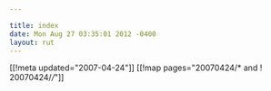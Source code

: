 ```yaml
---

title: index
date: Mon Aug 27 03:35:01 2012 -0400
layout: rut
---
```


[[!meta updated="2007-04-24"]]
[[!map pages="20070424/* and ! 20070424/*/*"]]
